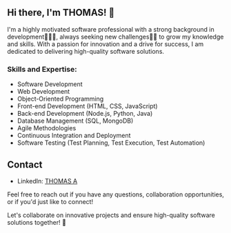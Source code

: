 ## Hi there, I'm THOMAS! 👋

I'm a highly motivated software professional with a strong background in development👨🏻‍💻, always seeking new challenges💪🏻 to grow my knowledge and skills. With a passion for innovation and a drive for success, I am dedicated to delivering high-quality software solutions.

### Skills and Expertise:

- Software Development
- Web Development
- Object-Oriented Programming
- Front-end Development (HTML, CSS, JavaScript)
- Back-end Development (Node.js, Python, Java)
- Database Management (SQL, MongoDB)
- Agile Methodologies
- Continuous Integration and Deployment
- Software Testing (Test Planning, Test Execution, Test Automation)

## Contact
- LinkedIn: [THOMAS A](https://www.linkedin.com/in/thomas-a-dev)
  
Feel free to reach out if you have any questions, collaboration opportunities, or if you'd just like to connect!

Let's collaborate on innovative projects and ensure high-quality software solutions together! 🚀
